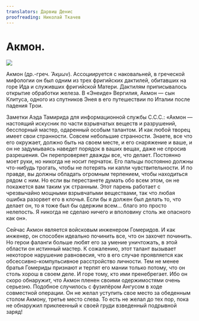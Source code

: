 ```yaml
---
translators: Дарвиш Денис
proofreading: Николай Ткачев
---
```


# Акмон.
![](acmon.jpg)

Акмон (др.-греч. Ἄκμων). Ассоциируется с наковальней, в греческой мифологии он был одним из трех фригийских дактилей, обитавших на горе Ида и служивших фригийской Матери. Дактилям приписывалось открытие обработки железа. В «Энеиде» Вергилия, Акмон — сын Клитуса, одного из спутников Энея в его путешествии по Италии после падения Трои.

Заметки Аэда Тамирида для информационной службы С.С.С.: «Акмон — настоящий искусник по части взрывчатых веществ и разрушений, бесспорный мастер, одаренный особым талантом. И как любой творец имеет свои странности. Совсем небольшие странности. Знаете, все что его окружает, должно быть на своем месте, и его снаряжение и ваше, и он не задумываясь наведет порядок в ваших вещах, даже не спросив разрешения. Он перепроверяет дважды все, что делает. Постоянно моет руки, но никогда не носит перчаток. Его пальцы постоянно должны что-нибудь трогать, чтобы не потерять ни капли чувствительности. И по правде, вы должны обладать огромным терпением, чтобы находиться рядом с ним. Но если вы перестанете думать обо всем этом, он не покажется вам таким уж странным. Этот парень работает с чрезвычайно мощными взрывчатыми веществами, так что любая ошибка разорвет его в клочья. Если бы я должен был делать то, что делает он, то я тоже был бы одержим всем... благо это просто нелепость. Я никогда не сделаю ничего и вполовину столь же опасного как он».

Сейчас Акмон является войсковым инженером Гомеридов. И как инженер, он способен идеально починить все, что он захочет починить. Но герои фаланги больше любят его за умение уничтожать, в этой области он истинный мастер. К сожалению, этот талант вызывает некоторое нарушение равновесия, что в его случае проявляется как обсессивно-компульсивное расстройство личности. Тем не менее братья Гомериды признают и терпят его мании только потому, что он столь хорош в своем деле. И горе тому, кто ими пренебрегает. Ибо он скоро обнаружит, что Акмон пленен своими одержимостями очень серьезно. Подобное случилось с фузилёром Ангусом в ходе совместной операции. Он не желал уступить свое место за обеденным столом Акмону, третье место слева. То есть не желал до тех пор, пока не обнаружил приклеенный к своей груди взведенный подрывной заряд!

